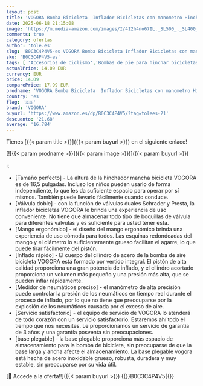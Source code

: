 ```yaml
---
layout: post
title: 'VOGORA Bomba Bicicleta  Inflador Bicicletas con manometro Hinchador Bicicleta para Ruedas con válvula Presta y Schrader  Portátil Mancha para Bicicleta Alta presión 160PSI para Todas'
date: 2025-06-18 21:15:08
image: 'https://m.media-amazon.com/images/I/412h4no67IL._SL500_._SL400_.jpg'
comments: true
category: ofertas
author: 'tole.es'
slug: 'B0C3C4P4V5-es VOGORA Bomba Bicicleta Inflador Bicicletas con manometro...'
sku: 'B0C3C4P4V5-es'
tags: [ 'Accesorios de ciclismo','Bombas de pie para hinchar bicicletas','Bombas para hinchar bicicletas','Ciclismo','Deportes y aire libre','Ropa y equipo para deportes','bicicleta','vogora','🇪🇸', ]
actualPrice: 14.09 EUR
currency: EUR
price: 14.09
comparePrice: 17.99 EUR
prodname: 'VOGORA Bomba Bicicleta  Inflador Bicicletas con manometro Hinchador Bicicleta para Ruedas con válvula Presta y Schrader  Portátil Mancha para Bicicleta Alta presión 160PSI para Todas'
country: 'es'
flag: '🇪🇸'
brand: 'VOGORA'
buyurl: 'https://www.amazon.es/dp/B0C3C4P4V5/?tag=tolees-21'
descuento: '21.68'
average: '16.784'
---
```


Tienes [{{< param title >}}]({{< param buyurl >}}) en el siguiente enlace!

[![{{< param prodname >}}]({{< param image >}})]({{< param buyurl >}})

ℹ️:

- [Tamaño perfecto] - La altura de la hinchador mancha bicicleta VOGORA es de 16,5 pulgadas. Incluso los niños pueden usarlo de forma independiente, lo que les da suficiente espacio para operar por sí mismos. También puede llevarlo fácilmente cuando conduce.
- [Válvula doble] - con la función de válvulas duales Schrader y Presta, la inflador bicicletas VOGORA le brinda una experiencia de uso conveniente. No tiene que almacenar todo tipo de boquillas de válvula para diferentes válvulas y es suficiente para usted tener esta.
- [Mango ergonómico] - el diseño del mango ergonómico brinda una experiencia de uso cómoda para todos. Las esquinas redondeadas del mango y el diámetro lo suficientemente grueso facilitan el agarre, lo que puede tirar fácilmente del pistón.
- [Inflado rápido] - El cuerpo del cilindro de acero de la bomba de aire bicicleta VOGORA está formado por vertido integral. El pistón de alta calidad proporciona una gran potencia de inflado, y el cilindro acortado proporciona un volumen más pequeño y una presión más alta, que se pueden inflar rápidamente.
- [Medidor de neumáticos preciso] - el manómetro de alta precisión puede controlar la presión de los neumáticos en tiempo real durante el proceso de inflado, por lo que no tiene que preocuparse por la explosión de los neumáticos causada por el exceso de aire.
- [Servicio satisfactorio] - el equipo de servicio de VOGORA lo atenderá de todo corazón con un servicio satisfactorio. Estaremos ahí todo el tiempo que nos necesites. Le proporcionamos un servicio de garantía de 3 años y una garantía posventa sin preocupaciones.
- [base plegable] - la base plegable proporciona más espacio de almacenamiento para la bomba de bicicleta, sin preocuparse de que la base larga y ancha afecte el almacenamiento. La base plegable vogora está hecha de acero inoxidable grueso, robusta, duradera y muy estable, sin preocuparse por su vida útil.

[🛒 Accede a la oferta!!]({{< param buyurl >}})
{{<world>}}B0C3C4P4V5{{</world>}}
